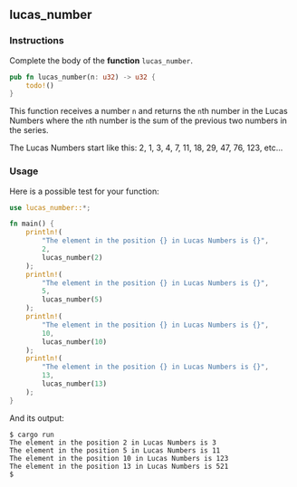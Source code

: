 ## lucas_number

### Instructions

Complete the body of the **function** `lucas_number`.

```rust
pub fn lucas_number(n: u32) -> u32 {
    todo!()
}
```

This function receives a number `n` and returns the `n`th number in the Lucas Numbers where the `n`th number is the sum of the previous two numbers in the series.

The Lucas Numbers start like this: 2, 1, 3, 4, 7, 11, 18, 29, 47, 76, 123, etc...

### Usage

Here is a possible test for your function:

```rust
use lucas_number::*;

fn main() {
    println!(
        "The element in the position {} in Lucas Numbers is {}",
        2,
        lucas_number(2)
    );
    println!(
        "The element in the position {} in Lucas Numbers is {}",
        5,
        lucas_number(5)
    );
    println!(
        "The element in the position {} in Lucas Numbers is {}",
        10,
        lucas_number(10)
    );
    println!(
        "The element in the position {} in Lucas Numbers is {}",
        13,
        lucas_number(13)
    );
}
```

And its output:

```console
$ cargo run
The element in the position 2 in Lucas Numbers is 3
The element in the position 5 in Lucas Numbers is 11
The element in the position 10 in Lucas Numbers is 123
The element in the position 13 in Lucas Numbers is 521
$
```
